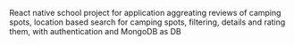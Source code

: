 React native school project for application aggreating reviews of camping spots, location based search for camping spots,
filtering, details and rating them, with authentication and MongoDB as DB
